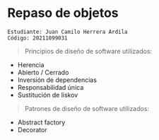# Repaso de objetos
```
Estudiante: Juan Camilo Herrera Ardila
Código: 20211099031
```
> Principios de diseño de software utilizados:
- Herencia
- Abierto / Cerrado
- Inversión de dependencias
- Responsabilidad única
- Sustitución de liskov
> Patrones de diseño de software utilizados:
- Abstract factory
- Decorator